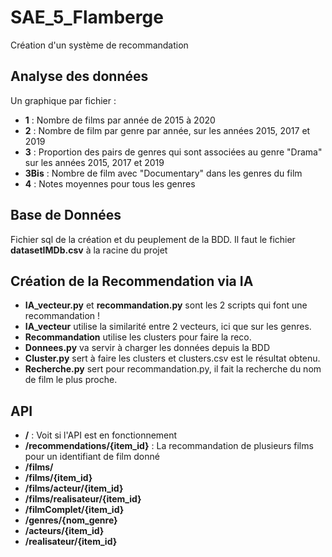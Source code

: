 # SAE_5_Flamberge
Création d'un système de recommandation 

## Analyse des données 
Un graphique par fichier :
* __1__ : Nombre de films par année de 2015 à 2020
* __2__ : Nombre de film par genre par année, sur les années 2015, 2017 et 2019 
* __3__ : Proportion des pairs de genres qui sont associées au genre "Drama" sur les années 2015, 2017 et 2019
* __3Bis__ : Nombre de film avec "Documentary" dans les genres du film
* __4__ : Notes moyennes pour tous les genres 

## Base de Données
Fichier sql de la création et du peuplement de la BDD. Il faut le fichier __datasetIMDb.csv__ à la racine du projet 

## Création de la Recommendation via IA
* __IA_vecteur.py__ et __recommandation.py__ sont les 2 scripts qui font une recommandation ! 
* __IA_vecteur__ utilise la similarité entre 2 vecteurs, ici que sur les genres. 
* __Recommandation__ utilise les clusters pour faire la reco. 
* __Donnees.py__ va servir à charger les données depuis la BDD 
* __Cluster.py__ sert à faire les clusters et clusters.csv est le résultat obtenu. 
* __Recherche.py__ sert pour recommandation.py, il fait la recherche du nom de film le plus proche. 

## API 

* __/__ : Voit si l'API est en fonctionnement 
* __/recommendations/{item_id}__ : La recommandation de plusieurs films pour un identifiant de film donné
* __/films/__
* __/films/{item_id}__
* __/films/acteur/{item_id}__
* __/films/realisateur/{item_id}__
* __/filmComplet/{item_id}__
* __/genres/{nom_genre}__
* __/acteurs/{item_id}__
* __/realisateur/{item_id}__
